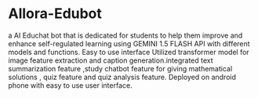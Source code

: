 # Allora-Edubot
 a AI Educhat bot that is dedicated for students to help them improve and enhance self-regulated  learning using GEMINI 1.5 FLASH API with different models and functions.
 Easy to use interface Utilized transformer model for image feature extraction and caption generation.integrated text summarization feature ,study chatbot feature for giving mathematical solutions , quiz feature and quiz analysis feature. 
 Deployed on android phone with easy to use user interface.
